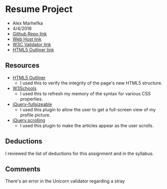 # Resume Project
* Alex Marhefka
* 4/4/2018
* [Github Repo link](https://github.com/amarhefka/project_resume_marhefka_alex)
* [Web Host link](http://squidproquo.co/project_resume_marhefka_alex/)
* [W3C Validator link](https://validator.w3.org/unicorn/check?ucn_uri=squidproquo.co%2Fproject_resume_marhefka_alex%2F&ucn_task=conformance#validate-by-uri+task_conformance)
* [HTML5 Outliner link](https://gsnedders.html5.org/outliner/process.py?url=http%3A%2F%2Fsquidproquo.co%2Fproject_resume_marhefka_alex%2F)

## Resources
* [HTML5 Outliner](https://gsnedders.html5.org/outliner/)
  * I used this to verify the integrity of the page's new HTML5 structure.
* [W3Schools](https://www.w3schools.com/)
  * I used this to refresh my memory of the syntax for various CSS properties.
* [jQuery-fullsizeable](http://mschmidt.github.io/jquery-fullsizable/)
  * I used this plugin to allow the user to get a full-screen view of my profile picture.
* [jQuery.scrolling](https://darkseal.github.io/jquery.scrolling/)
  * I used this plugin to make the articles appear as the user scrolls.

## Deductions
I reviewed the list of deductions for this assignment and in the syllabus.

## Comments
There's an error in the Unicorn validator regarding a stray <script> tag after </body>, but it's not actually present in my HTML file. The error seems to be related to my web host, as I don't receive it when I validate my index.html via file upload.

Note that I had to use a slightly older version of jQuery (2.2.4) because the jQuery.scrolling plugin wasn't working with the most recent version.

The custom jQuery I wrote for this project is at the end of the main.js file (on lines 14–17). It allows the user to click on the subheadings/tabs (e.g., Education) to expand or collapse that section.
